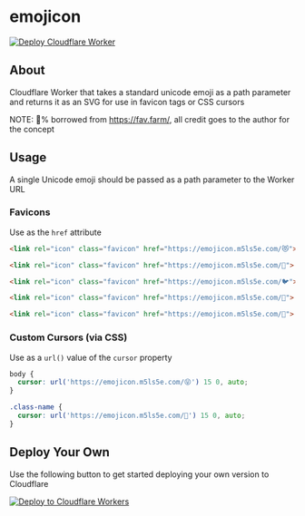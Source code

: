 # emojicon

[![Deploy Cloudflare Worker](https://github.com/mikesprague/emojicon/actions/workflows/main.yml/badge.svg)](https://github.com/mikesprague/emojicon/actions/workflows/main.yml)

## About

Cloudflare Worker that takes a standard unicode emoji as a path parameter and returns it as an SVG for use in favicon tags or CSS cursors

NOTE: :100:% borrowed from <https://fav.farm/>, all credit goes to the author for the concept

## Usage

A single Unicode emoji should be passed as a path parameter to the Worker URL

### Favicons

Use as the `href` attribute

```html
<link rel="icon" class="favicon" href="https://emojicon.m5ls5e.com/😻">
```

```html
<link rel="icon" class="favicon" href="https://emojicon.m5ls5e.com/🍔">
```

```html
<link rel="icon" class="favicon" href="https://emojicon.m5ls5e.com/🐦">
```

```html
<link rel="icon" class="favicon" href="https://emojicon.m5ls5e.com/👾">
```

```html
<link rel="icon" class="favicon" href="https://emojicon.m5ls5e.com/🚀">
```

### Custom Cursors (via CSS)

Use as a `url()` value of the `cursor` property

```css
body {
  cursor: url('https://emojicon.m5ls5e.com/😝') 15 0, auto; 
}
```

```css
.class-name {
  cursor: url('https://emojicon.m5ls5e.com/🙅') 15 0, auto; 
}
```

## Deploy Your Own

Use the following button to get started deploying your own version to Cloudflare

[![Deploy to Cloudflare Workers](https://deploy.workers.cloudflare.com/button)](https://deploy.workers.cloudflare.com/?url=https://github.com/mikesprague/emojicon)
